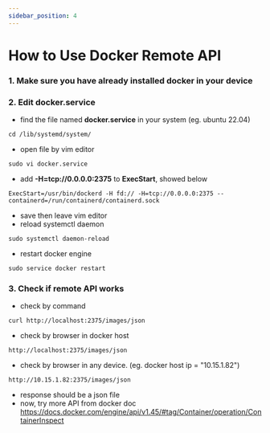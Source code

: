 ```yaml
---
sidebar_position: 4
---
```


# How to Use Docker Remote API

### 1. Make sure you have already installed docker in your device

### 2. Edit docker.service

- find the file named **docker.service** in your system (eg. ubuntu 22.04)

```
cd /lib/systemd/system/
```

- open file by vim editor

```
sudo vi docker.service
```

- add **-H=tcp://0.0.0.0:2375** to **ExecStart**, showed below

```
ExecStart=/usr/bin/dockerd -H fd:// -H=tcp://0.0.0.0:2375 --containerd=/run/containerd/containerd.sock
```

- save then leave vim editor
- reload systemctl daemon

```
sudo systemctl daemon-reload
```

- restart docker engine

```
sudo service docker restart
```

### 3. Check if remote API works

- check by command

```
curl http://localhost:2375/images/json
```

- check by browser in docker host

```
http://localhost:2375/images/json
```

- check by browser in any device. (eg. docker host ip = "10.15.1.82")

```
http://10.15.1.82:2375/images/json
```

- response should be a json file
- now, try more API from docker doc
  https://docs.docker.com/engine/api/v1.45/#tag/Container/operation/ContainerInspect
